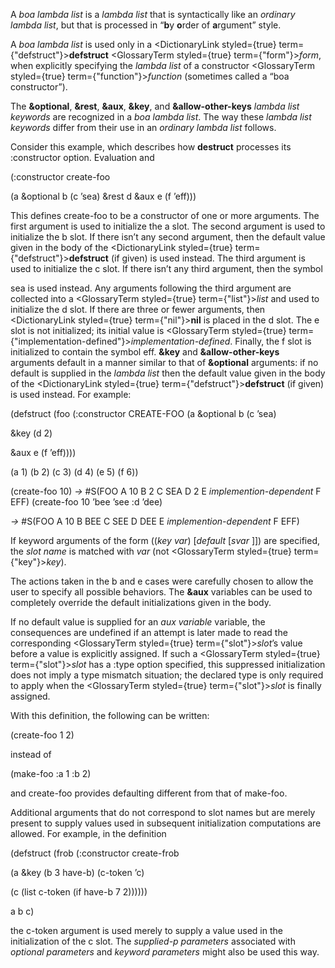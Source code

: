  



A *boa lambda list* is a *lambda list* that is syntactically like an *ordinary lambda list*, but that is processed in “**b**y **o**rder of **a**rgument” style. 



A *boa lambda list* is used only in a <DictionaryLink styled={true} term={"defstruct"}><b>defstruct</b></DictionaryLink> <GlossaryTerm styled={true} term={"form"}><i>form</i></GlossaryTerm>, when explicitly specifying the *lambda list* of a constructor <GlossaryTerm styled={true} term={"function"}><i>function</i></GlossaryTerm> (sometimes called a “boa constructor”). 



The **&amp;optional**, **&amp;rest**, **&amp;aux**, **&amp;key**, and **&amp;allow-other-keys** *lambda list keywords* are recognized in a *boa lambda list*. The way these *lambda list keywords* differ from their use in an *ordinary lambda list* follows. 



Consider this example, which describes how **destruct** processes its :constructor option. Evaluation and 











(:constructor create-foo 



(a &amp;optional b (c ’sea) &amp;rest d &amp;aux e (f ’eff))) 



This defines create-foo to be a constructor of one or more arguments. The first argument is used to initialize the a slot. The second argument is used to initialize the b slot. If there isn’t any second argument, then the default value given in the body of the <DictionaryLink styled={true} term={"defstruct"}><b>defstruct</b></DictionaryLink> (if given) is used instead. The third argument is used to initialize the c slot. If there isn’t any third argument, then the symbol 



sea is used instead. Any arguments following the third argument are collected into a <GlossaryTerm styled={true} term={"list"}><i>list</i></GlossaryTerm> and used to initialize the d slot. If there are three or fewer arguments, then <DictionaryLink styled={true} term={"nil"}><b>nil</b></DictionaryLink> is placed in the d slot. The e slot is not initialized; its initial value is <GlossaryTerm styled={true} term={"implementation-defined"}><i>implementation-defined</i></GlossaryTerm>. Finally, the f slot is initialized to contain the symbol eff. **&amp;key** and **&amp;allow-other-keys** arguments default in a manner similar to that of **&amp;optional** arguments: if no default is supplied in the *lambda list* then the default value given in the body of the <DictionaryLink styled={true} term={"defstruct"}><b>defstruct</b></DictionaryLink> (if given) is used instead. For example: 



(defstruct (foo (:constructor CREATE-FOO (a &amp;optional b (c ’sea) 



&amp;key (d 2) 



&amp;aux e (f ’eff)))) 



(a 1) (b 2) (c 3) (d 4) (e 5) (f 6)) 



(create-foo 10) *→* #S(FOO A 10 B 2 C SEA D 2 E *implemention-dependent* F EFF) (create-foo 10 ’bee ’see :d ’dee) 



*→* #S(FOO A 10 B BEE C SEE D DEE E *implemention-dependent* F EFF) 



If keyword arguments of the form ((*key var*) [*default* [*svar* ]]) are specified, the *slot name* is matched with *var* (not <GlossaryTerm styled={true} term={"key"}><i>key</i></GlossaryTerm>). 



The actions taken in the b and e cases were carefully chosen to allow the user to specify all possible behaviors. The **&amp;aux** variables can be used to completely override the default initializations given in the body. 



If no default value is supplied for an *aux variable* variable, the consequences are undefined if an attempt is later made to read the corresponding <GlossaryTerm styled={true} term={"slot"}><i>slot</i></GlossaryTerm>’s value before a value is explicitly assigned. If such a <GlossaryTerm styled={true} term={"slot"}><i>slot</i></GlossaryTerm> has a :type option specified, this suppressed initialization does not imply a type mismatch situation; the declared type is only required to apply when the <GlossaryTerm styled={true} term={"slot"}><i>slot</i></GlossaryTerm> is finally assigned. 



With this definition, the following can be written: 



(create-foo 1 2) 



instead of 



(make-foo :a 1 :b 2) 



and create-foo provides defaulting different from that of make-foo. 



Additional arguments that do not correspond to slot names but are merely present to supply values used in subsequent initialization computations are allowed. For example, in the definition 



(defstruct (frob (:constructor create-frob  







(a &amp;key (b 3 have-b) (c-token ’c) 



(c (list c-token (if have-b 7 2)))))) 



a b c) 



the c-token argument is used merely to supply a value used in the initialization of the c slot. The *supplied-p parameters* associated with *optional parameters* and *keyword parameters* might also be used this way. 



